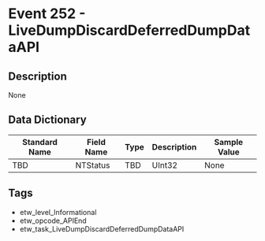 # Event 252 - LiveDumpDiscardDeferredDumpDataAPI

## Description
None

## Data Dictionary
|Standard Name|Field Name|Type|Description|Sample Value|
|---|---|---|---|---|
|TBD|NTStatus|TBD|UInt32|None|None|

## Tags
* etw_level_Informational
* etw_opcode_APIEnd
* etw_task_LiveDumpDiscardDeferredDumpDataAPI